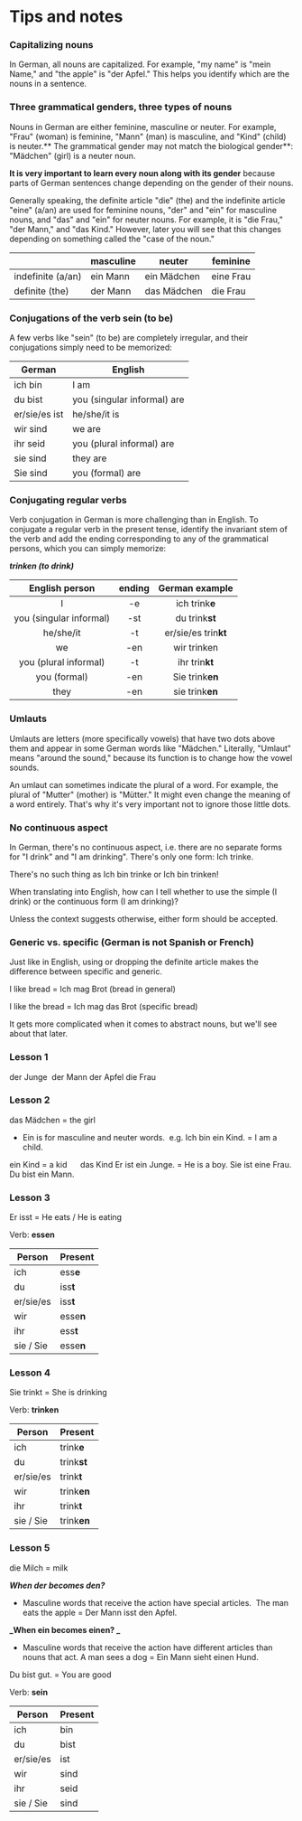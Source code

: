 # Tips and notes

### Capitalizing nouns

In German, all nouns are capitalized. For example, "my name" is "mein Name," and "the apple" is "der Apfel." This helps you identify which are the nouns in a sentence.

### Three grammatical genders, three types of nouns

Nouns in German are either feminine, masculine or neuter. For example, "Frau" (woman) is feminine, "Mann" (man) is masculine, and "Kind" (child) is neuter.** The grammatical gender may not match the biological gender**: "Mädchen" (girl) is a neuter noun.

**It is very important to learn every noun along with its gender** because parts of German sentences change depending on the gender of their nouns.

Generally speaking, the definite article "die" (the) and the indefinite article "eine" (a/an) are used for feminine nouns, "der" and "ein" for masculine nouns, and "das" and "ein" for neuter nouns. For example, it is "die Frau," "der Mann," and "das Kind." However, later you will see that this changes depending on something called the "case of the noun."

|          | masculine | neuter | feminine |
| -------- | ------- | ------- | ------- |
| indefinite (a/an) | ein Mann | ein Mädchen | eine Frau |
| definite (the)    | der Mann	| das Mädchen |	die Frau  |


### Conjugations of the verb sein (to be)

A few verbs like "sein" (to be) are completely irregular, and their conjugations simply need to be memorized:

| German | English |
| -------- | ------- |
| ich bin       | I am
| du bist       | you (singular informal) are |
| er/sie/es ist | he/she/it is                |    
| wir sind	 | we are                      |  
| ihr seid	 | you (plural informal) are   |
| sie sind	 | they are                    |
| Sie sind	 | you (formal) are            |

### Conjugating regular verbs

Verb conjugation in German is more challenging than in English. To conjugate a regular verb in the present tense, identify the invariant stem of the verb and add the ending corresponding to any of the grammatical persons, which you can simply memorize:

**_trinken (to drink)_**

**English person**|**ending**|**German example**
:-----:|:-----:|:-----:
I                      | -e  | ich trink**e**
you (singular informal)| -st | du trink**st**
he/she/it              | -t  | er/sie/es trin**kt**
we                     | -en | wir trinken
you (plural informal)  | -t  | ihr trin**kt**
you (formal)           | -en | Sie trink**en**
they                   | -en | sie trink**en**

### Umlauts

Umlauts are letters (more specifically vowels) that have two dots above them and appear in some German words like "Mädchen." Literally, "Umlaut" means "around the sound," because its function is to change how the vowel sounds.

An umlaut can sometimes indicate the plural of a word. For example, the plural of "Mutter" (mother) is "Mütter." It might even change the meaning of a word entirely. That's why it's very important not to ignore those little dots.

### No continuous aspect

In German, there's no continuous aspect, i.e. there are no separate forms for "I drink" and "I am drinking". There's only one form: Ich trinke.

There's no such thing as Ich bin trinke or Ich bin trinken!

When translating into English, how can I tell whether to use the simple (I drink) or the continuous form (I am drinking)?

Unless the context suggests otherwise, either form should be accepted.

### Generic vs. specific (German is not Spanish or French)

Just like in English, using or dropping the definite article makes the difference between specific and generic.

I like bread = Ich mag Brot (bread in general)

I like the bread = Ich mag das Brot (specific bread)

It gets more complicated when it comes to abstract nouns, but we'll see about that later.


### Lesson 1
der Junge 
der Mann
der Apfel
die Frau 



### Lesson 2
das Mädchen = the girl
- Ein is for masculine and neuter words. 
    e.g. Ich bin ein Kind. = I am a child.

ein Kind = a kid     
das Kind
Er ist ein Junge. = He is a boy.
Sie ist eine Frau.
Du bist ein Mann.

### Lesson 3
Er isst = He eats / He is eating

Verb: **essen**

| Person | Present |
| -------- | ------- |
| ich           | ess**e**  |
| du            | iss**t**  |
| er/sie/es     | iss**t**  |
| wir           | esse**n** |  
| ihr           | ess**t**  |
| sie / Sie     | esse**n** |


### Lesson 4
Sie trinkt = She is drinking

Verb: **trinken**

|   Person  |    Present  |
| --------- | ----------- |
| ich       | trink**e**  |
| du        | trink**st**  |
| er/sie/es | trink**t**  |
| wir       | trink**en**  |
| ihr       | trink**t**  |
| sie / Sie | trink**en** |

### Lesson 5
die Milch = milk

**_When der becomes den?_**
- Masculine words that receive the action have special articles. 
    The man eats the apple = Der Mann isst den Apfel.  

**_When ein becomes einen? _**
- Masculine words that receive the action have different articles than nouns that act.
    A man sees a dog = Ein Mann sieht einen Hund.  

Du bist gut. = You are good

Verb: **sein**

|   Person  |    Present  |
| --------- | ----------- |
| ich       | bin  |
| du        | bist |
| er/sie/es | ist  | 
| wir       | sind |
| ihr       | seid |
| sie / Sie | sind |





